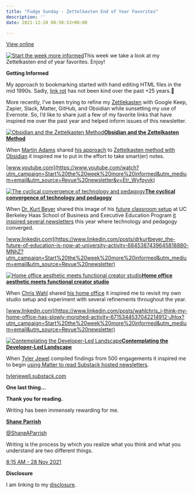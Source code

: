 ```yaml
---
title: "Fudge Sunday - Zettelkasten End of Year Favorites"
description: ''
date: 2021-12-20 00:50:53+00:00

---
```


[View online](https://sunday.fudge.org/issues/fudge-sunday-zettelkasten-end-of-year-favorites-930157?utm_campaign=Issue&utm_content=view_in_browser&utm_medium=email&utm_source=Start+the+week+more+informed)

[![Start the week more informed](https://bucketeer-e05bbc84-baa3-437e-9518-adb32be77984.s3.amazonaws.com/public/images/650aadf4-713a-442f-9567-b0e9b51f405d_1200x115.png "Start the week more informed")](https://substackcdn.com/image/fetch/f_auto,q_auto:good,fl_progressive:steep/https%3A%2F%2Fbucketeer-e05bbc84-baa3-437e-9518-adb32be77984.s3.amazonaws.com%2Fpublic%2Fimages%2F650aadf4-713a-442f-9567-b0e9b51f405d_1200x115.png)This week we take a look at my Zettelkasten end of year favorites. Enjoy!

 **Getting Informed**

My approach to bookmarking started with hand editing HTML files in the mid 1990s. Sadly, [link rot](https://sunday.fudge.org/issues/fudge-sunday-a-decade-of-github-167088?utm_campaign=Start%20the%20week%20more%20informed&utm_medium=email&utm_source=Revue%20newsletter) has not been kind over the past +25 years.🤣

More recently, I’ve been trying to refine my [Zettlekasten](https://thefortunelabs.com/obsidian-note-taking-app/?utm_campaign=Start%20the%20week%20more%20informed&utm_medium=email&utm_source=Revue%20newsletter) with Google Keep, Zapier, Slack, Matter, GitHub, and Obsidian while sunsetting my use of Evernote. So, I’d like to share just a few of my favorite links that have inspired me over the past year and helped inform issues of this newsletter.

[![Obsidian and the Zettelkasten Method](https://bucketeer-e05bbc84-baa3-437e-9518-adb32be77984.s3.amazonaws.com/public/images/896e78b7-c04d-4451-a7f0-30fba72e84ce_600x338.jpeg "Obsidian and the Zettelkasten Method")](https://substackcdn.com/image/fetch/f_auto,q_auto:good,fl_progressive:steep/https%3A%2F%2Fbucketeer-e05bbc84-baa3-437e-9518-adb32be77984.s3.amazonaws.com%2Fpublic%2Fimages%2F896e78b7-c04d-4451-a7f0-30fba72e84ce_600x338.jpeg)**[Obsidian and the Zettelkasten Method](https://www.youtube.com/watch?utm_campaign=Start%20the%20week%20more%20informed&utm_medium=email&utm_source=Revue%20newsletter&v=Etr_Wyfpyvk)**

When [Martin Adams](https://twitter.com/Martin_Adams?utm_campaign=Start%20the%20week%20more%20informed&utm_medium=email&utm_source=Revue%20newsletter) shared [his approach](https://www.youtube.com/watch?utm_campaign=Start%20the%20week%20more%20informed&utm_medium=email&utm_source=Revue%20newsletter&v=Etr_Wyfpyvk) to [Zettelkasten method with Obsidian](https://www.youtube.com/watch?utm_campaign=Start%20the%20week%20more%20informed&utm_medium=email&utm_source=Revue%20newsletter&v=ziE6UExsOrs) it inspired me to put in the effort to take smart(er) notes.

[www.youtube.com](https://www.youtube.com/watch?utm_campaign=Start%20the%20week%20more%20informed&utm_medium=email&utm_source=Revue%20newsletter&v=Etr_Wyfpyvk)

[![The cyclical convergence of technology and pedagogy](https://bucketeer-e05bbc84-baa3-437e-9518-adb32be77984.s3.amazonaws.com/public/images/decc441e-08e9-4f73-bcc8-74cad6c375d0_600x450.jpeg "The cyclical convergence of technology and pedagogy")](https://substackcdn.com/image/fetch/f_auto,q_auto:good,fl_progressive:steep/https%3A%2F%2Fbucketeer-e05bbc84-baa3-437e-9518-adb32be77984.s3.amazonaws.com%2Fpublic%2Fimages%2Fdecc441e-08e9-4f73-bcc8-74cad6c375d0_600x450.jpeg)**[The cyclical convergence of technology and pedagogy](https://www.linkedin.com/posts/drkurtbeyer_the-future-of-education-is-now-at-university-activity-6845387439645818880-MNhZ?utm_campaign=Start%20the%20week%20more%20informed&utm_medium=email&utm_source=Revue%20newsletter)**

When [Dr. Kurt Beyer](https://www.linkedin.com/in/drkurtbeyer/?utm_campaign=Start%20the%20week%20more%20informed&utm_medium=email&utm_source=Revue%20newsletter) shared this image of his [future classroom setup](https://www.linkedin.com/posts/drkurtbeyer_the-future-of-education-is-now-at-university-activity-6845387439645818880-MNhZ?utm_campaign=Start%20the%20week%20more%20informed&utm_medium=email&utm_source=Revue%20newsletter) at UC Berkeley Haas School of Business and Executive Education Program [it inspired several newsletters](https://sunday.fudge.org/issues/fudge-sunday-gaming-healthcare-and-convergence-709604?utm_campaign=Start%20the%20week%20more%20informed&utm_medium=email&utm_source=Revue%20newsletter) this year where technology and pedagogy converged.

[www.linkedin.com](https://www.linkedin.com/posts/drkurtbeyer_the-future-of-education-is-now-at-university-activity-6845387439645818880-MNhZ?utm_campaign=Start%20the%20week%20more%20informed&utm_medium=email&utm_source=Revue%20newsletter)

[![Home office aesthetic meets functional creator studio](https://bucketeer-e05bbc84-baa3-437e-9518-adb32be77984.s3.amazonaws.com/public/images/5e3c55c0-b188-4f27-90ce-3154ecbbc25b_600x416.jpeg "Home office aesthetic meets functional creator studio")](https://substackcdn.com/image/fetch/f_auto,q_auto:good,fl_progressive:steep/https%3A%2F%2Fbucketeer-e05bbc84-baa3-437e-9518-adb32be77984.s3.amazonaws.com%2Fpublic%2Fimages%2F5e3c55c0-b188-4f27-90ce-3154ecbbc25b_600x416.jpeg)**[Home office aesthetic meets functional creator studio](https://www.linkedin.com/posts/wahlchris_i-think-my-home-office-has-slowly-morphed-activity-6715344537042214912-JHox?utm_campaign=Start%20the%20week%20more%20informed&utm_medium=email&utm_source=Revue%20newsletter)**

When [Chris Wahl](https://wahlnetwork.com/about/?utm_campaign=Start%20the%20week%20more%20informed&utm_medium=email&utm_source=Revue%20newsletter) shared [his home office](https://www.linkedin.com/posts/wahlchris_i-think-my-home-office-has-slowly-morphed-activity-6715344537042214912-JHox?utm_campaign=Start%20the%20week%20more%20informed&utm_medium=email&utm_source=Revue%20newsletter) it inspired me to revisit my own studio setup and experiment with several refinements throughout the year.

[www.linkedin.com](https://www.linkedin.com/posts/wahlchris_i-think-my-home-office-has-slowly-morphed-activity-6715344537042214912-JHox?utm_campaign=Start%20the%20week%20more%20informed&utm_medium=email&utm_source=Revue%20newsletter)

[![Contemplating the Developer-Led Landscape](https://bucketeer-e05bbc84-baa3-437e-9518-adb32be77984.s3.amazonaws.com/public/images/6ae729b5-d0be-415a-b692-a65701e9b675_600x336.jpeg "Contemplating the Developer-Led Landscape")](https://substackcdn.com/image/fetch/f_auto,q_auto:good,fl_progressive:steep/https%3A%2F%2Fbucketeer-e05bbc84-baa3-437e-9518-adb32be77984.s3.amazonaws.com%2Fpublic%2Fimages%2F6ae729b5-d0be-415a-b692-a65701e9b675_600x336.jpeg)**[Contemplating the Developer-Led Landscape](https://tylerjewell.substack.com/p/developer-led-landscape-2021-edition?utm_campaign=Start%20the%20week%20more%20informed&utm_medium=email&utm_source=Revue%20newsletter)**

When [Tyler Jewel](https://twitter.com/TylerJewell?utm_campaign=Start%20the%20week%20more%20informed&utm_medium=email&utm_source=Revue%20newsletter) compiled findings from 500 engagements it inspired me to begin [using Matter to read Substack hosted newsletters](https://sunday.fudge.org/issues/fudge-sunday-twitter-matter-and-data-driven-journalism-836999?utm_campaign=Start%20the%20week%20more%20informed&utm_medium=email&utm_source=Revue%20newsletter).

[tylerjewell.substack.com](https://tylerjewell.substack.com/p/developer-led-landscape-2021-edition?utm_campaign=Start%20the%20week%20more%20informed&utm_medium=email&utm_source=Revue%20newsletter)

 **One last thing...**

**Thank you for reading.**

Writing has been immensely rewarding for me.

**[Shane Parrish](https://twitter.com/ShaneAParrish/status/1464946075911995393)**

[@ShaneAParrish](https://twitter.com/ShaneAParrish/status/1464946075911995393)

Writing is the process by which you realize what you think and what you understand are two different things.

 [8:15 AM - 28 Nov 2021](https://twitter.com/ShaneAParrish/status/1464946075911995393)


 **Disclosure**

I am linking to my [disclosure](https://jaycuthrell.com/disclosure/?utm_campaign=Fudge%20Sunday&utm_medium=email&utm_source=Revue%20newsletter).
